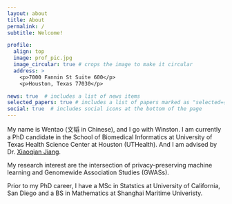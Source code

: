 ```yaml
---
layout: about
title: About
permalink: /
subtitle: Welcome!

profile:
  align: top
  image: prof_pic.jpg
  image_circular: true # crops the image to make it circular
  address: >
    <p>7000 Fannin St Suite 600</p>
    <p>Houston, Texas 77030</p>

news: true  # includes a list of news items
selected_papers: true # includes a list of papers marked as "selected={true}"
social: true  # includes social icons at the bottom of the page
---
```


My name is Wentao (文韬 in Chinese), and I go with Winston. I am currently a PhD candidate in the School of Biomedical Informatics at University of Texas Health Science Center at Houston (UTHealth). And I am advised by Dr. [Xiaoqian Jiang](http://xiaoqianjiang.weebly.com/). 

My research interest are the intersection of privacy-preserving machine learning and Genomewide Association Studies (GWASs).

Prior to my PhD career, I have a MSc in Statstics at University of California, San Diego and a BS in Mathematics at Shanghai Maritime Univeristy.

<!-- Put your address / P.O. box / other info right below your picture. You can also disable any these elements by editing `profile` property of the YAML header of your `_pages/about.md`. Edit `_bibliography/papers.bib` and Jekyll will render your [publications page](/al-folio/publications/) automatically.

Link to your social media connections, too. This theme is set up to use [Font Awesome icons](http://fortawesome.github.io/Font-Awesome/) and [Academicons](https://jpswalsh.github.io/academicons/), like the ones below. Add your Facebook, Twitter, LinkedIn, Google Scholar, or just disable all of them. -->
